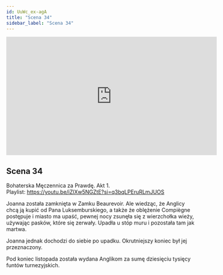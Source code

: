 ```yaml
---
id: UuWc_ex-agA
title: "Scena 34"
sidebar_label: "Scena 34"
---
```


<div class="video-float-container">
  <iframe
    width="560"
    height="315"
    src="https://www.youtube.com/embed/UuWc_ex-agA"
    title="YouTube video player"
    frameborder="0"
    allow="accelerometer; autoplay; clipboard-write; encrypted-media; gyroscope; picture-in-picture; web-share"
    referrerpolicy="strict-origin-when-cross-origin"
    allowfullscreen
  ></iframe>
</div>

## Scena 34

Bohaterska Męczennica za Prawdę. Akt 1.  
Playlist: https://youtu.be/iZlXw5NGZtE?si=q3bqLPEruRLmJUOS

Joanna została zamknięta w Zamku Beaurevoir. Ale wiedząc, że Anglicy chcą ją kupić od Pana Luksemburskiego, a także że oblężenie Compiègne postępuje i miasto ma upaść, pewnej nocy zsunęła się z wierzchołka wieży, używając pasków, które się zerwały. Upadła u stóp muru i pozostała tam jak martwa.

Joanna jednak dochodzi do siebie po upadku. Okrutniejszy koniec był jej przeznaczony.

Pod koniec listopada została wydana Anglikom za sumę dziesięciu tysięcy funtów turnezyjskich.
